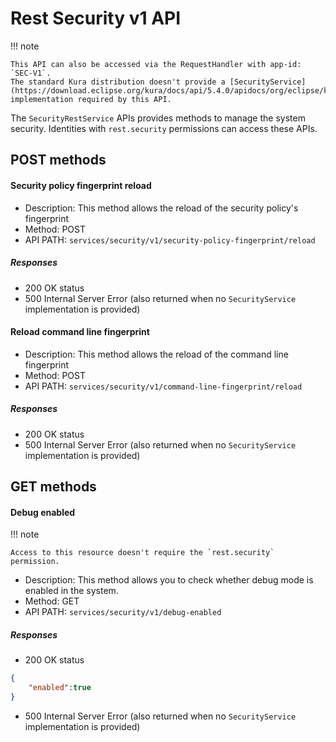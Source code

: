 # Rest Security v1 API
!!! note

    This API can also be accessed via the RequestHandler with app-id: `SEC-V1`.
    The standard Kura distribution doesn't provide a [SecurityService](https://download.eclipse.org/kura/docs/api/5.4.0/apidocs/org/eclipse/kura/security/SecurityService.html) implementation required by this API.


The `SecurityRestService` APIs provides methods to manage the system security.
Identities with `rest.security` permissions can access these APIs.

## POST methods

#### Security policy fingerprint reload

- Description: This method allows the reload of the security policy's fingerprint
- Method: POST
- API PATH: `services/security/v1/security-policy-fingerprint/reload`

##### Responses

- 200 OK status
- 500 Internal Server Error (also returned when no `SecurityService` implementation is provided)

#### Reload command line fingerprint

- Description: This method allows the reload of the command line fingerprint
- Method: POST
- API PATH: `services/security/v1/command-line-fingerprint/reload`

##### Responses

- 200 OK status
- 500 Internal Server Error (also returned when no `SecurityService` implementation is provided)

## GET methods

#### Debug enabled 
!!! note

    Access to this resource doesn't require the `rest.security` permission.

- Description: This method allows you to check whether debug mode is enabled in the system.
- Method: GET
- API PATH: `services/security/v1/debug-enabled`

##### Responses

- 200 OK status
```JSON
{
    "enabled":true
}
```
- 500 Internal Server Error (also returned when no `SecurityService` implementation is provided)
